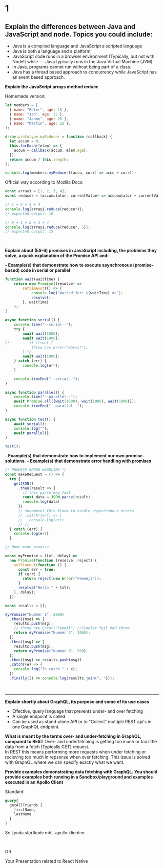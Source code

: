# 1

## Explain the differences between Java and JavaScript and node. Topics you could include:

- Java is a compiled language and JavaScript a scripted language
- Java is both a language and a platform
- JavaScript code runs in a browser environment (Typically, but not with Node!) while - - Java typically runs in the Java Virtual Machine (JVM).
- In Java, programs cannot run without being part of a class.
- Java has a thread based approach to concurrency while JavaScript has an event based approach.

**Explain the JavaScript arrays method reduce**

Homemade version:

```javascript
let members = [
  { name: "Peter", age: 18 },
  { name: "Jan", age: 35 },
  { name: "Janne", age: 25 },
  { name: "Martin", age: 22 },
];

Array.prototype.myReducer = function (callback) {
  let accum = 0;
  this.forEach((elem) => {
    accum = callback(accum, elem.age);
  });
  return accum / this.length;
};

console.log(members.myReducer((accu, curr) => accu + curr));
```

Official way according to Mozilla Docs:

```javascript
const array1 = [1, 2, 3, 4];
const reducer = (accumulator, currentValue) => accumulator + currentValue;

// 1 + 2 + 3 + 4
console.log(array1.reduce(reducer));
// expected output: 10

// 5 + 1 + 2 + 3 + 4
console.log(array1.reduce(reducer, 5));
// expected output: 15
```

<br>

**Explain about (ES-6) promises in JavaScript including, the problems they solve, a quick explanation of the Promise API and:**

**- Example(s) that demonstrate how to execute asynchronous (promise-based) code in serial or parallel**

```javascript
function wait(waitTime) {
    return new Promise((resolve) =>
        setTimeout(() => {
            console.log(`Waited for: ${waitTime} ms`);
            resolve();
        }, waitTime)
    );
}

async function serial() {
    console.time("--serial--");
    try {
        await wait(1000);
        await wait(1000);
/*         if (true) {
            throw new Error("Hovsa!");
        } */
        await wait(1000);
    } catch (err) {
        console.log(err);
    }

    console.timeEnd("--serial--");
}

async function parallel() {
    console.time("--parallel--");
    await Promise.all([wait(1000), wait(1000), wait(1000)]);
    console.timeEnd("--parallel--");
}

async function test() {
    await serial();
    console.log("");
    await parallel();
}

test();
```

**- Example(s) that demonstrate how to implement our own promise-solutions.**
**- Example(s) that demonstrate error handling with promises**

```javascript
/* PROMISE ERROR HANDLING */
const makeRequest = () => {
  try {
    getJSON()
      .then(result => {
        // this parse may fail
        const data = JSON.parse(result)
        console.log(data)
      })
      // uncomment this block to handle asynchronous errors
      // .catch((err) => {
      //   console.log(err)
      // })
  } catch (err) {
    console.log(err)
  }
```

```javascript
// Home made promise

const myPromise = (txt, delay) =>
  new Promise(function (resolve, reject) {
    setTimeout(function () {
      const err = true;
      if (err) {
        return reject(new Error("Feeeejl"));
      }
      resolve("Hello " + txt);
    }, delay);
  });

const results = [];

myPromise("Nummer 1", 2000)
  .then((msg) => {
    results.push(msg);
    // throw new Error("Feeejl") //Simuler fejl med throw
    return myPromise("Nummer 2", 1000);
  })
  .then((msg) => {
    results.push(msg);
    return myPromise("Nummer 3", 500);
  })
  .then((msg) => results.push(msg))
  .catch((e) => {
    console.log("In catch " + e);
  })
  .finally(() => console.log(results.join(", ")));
```


<br>

---

**Explain shortly about GraphQL, its purpose and some of its use cases**
- Effective, query language that prevents under- and over fetching
- A single endpoint is called
- Can be used as stand-alone API or to "Collect" multiple REST api's in one GraphQL endpoint.

**What is meant by the terms **over- and under-fetching** in GraphQL, compared to REST**
Over- and underfetching is getting too much or too little data from a fetch (Typically GET) request.  
In REST this means performing more requests when under fetching or recieving too much in repsonse when over fetching. 
This issue is solved with GraphQL where we can specify exactly what we want.


**Provide examples demonstrating **data fetching with GraphQL**. You should provide examples both running in a Sandbox/playground and examples executed in an Apollo Client**

Standard
```graphql
query{
  getAllFriends {
    firstName,
    lastName
  }
}
```

Se Lynda startkode mht. apollo klienten. 

<br>

OR

Your Presentation related to React Native
